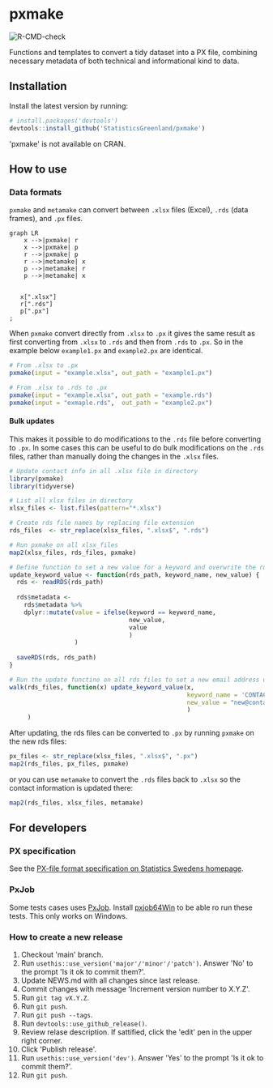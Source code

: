 # pxmake

![R-CMD-check](https://github.com/StatisticsGreenland/pxmake/actions/workflows/R-CMD-check.yml/badge.svg)

Functions and templates to convert a tidy dataset into a PX file, combining necessary metadata of both technical and informational kind to data.

## Installation

Install the latest version by running:

``` r
# install.packages('devtools')
devtools::install_github('StatisticsGreenland/pxmake')
```

'pxmake' is not available on CRAN.

## How to use

### Data formats

`pxmake` and `metamake` can convert between `.xlsx` files (Excel), `.rds` (data frames), and `.px` files.

``` mermaid
graph LR
    x -->|pxmake| r
    x -->|pxmake| p
    r -->|pxmake| p
    r -->|metamake| x
    p -->|metamake| r
    p -->|metamake| x


   x[".xlsx"]
   r[".rds"]
   p[".px"]
;
```

When `pxmake` convert directly from `.xlsx` to `.px` it gives the same result as first converting from `.xlsx` to `.rds` and then from `.rds` to `.px`. So in the example below `example1.px` and `example2.px` are identical.

``` r
# From .xlsx to .px
pxmake(input = "example.xlsx", out_path = "example1.px")
```

``` r
# From .xlsx to .rds to .px
pxmake(input = "example.xlsx", out_path = "example.rds")
pxmake(input = "exmaple.rds",  out_path = "example2.px")
```

#### Bulk updates

This makes it possible to do modifications to the `.rds` file before converting to `.px`. In some cases this can be useful to do bulk modifications on the `.rds` files, rather than manually doing the changes in the `.xlsx` files.

``` r
# Update contact info in all .xlsx file in directory
library(pxmake)
library(tidyverse)

# List all xlsx files in directory
xlsx_files <- list.files(pattern="*.xlsx")

# Create rds file names by replacing file extension
rds_files  <- str_replace(xlsx_files, ".xlsx$", ".rds")

# Run pxmake on all xlsx_files
map2(xlsx_files, rds_files, pxmake)

# Define function to set a new value for a keyword and overwrite the rds file
update_keyword_value <- function(rds_path, keyword_name, new_value) {
  rds <- readRDS(rds_path)
  
  rds$metadata <- 
    rds$metadata %>%  
    dplyr::mutate(value = ifelse(keyword == keyword_name,
                                 new_value,
                                 value
                                 )
                  )
  
  saveRDS(rds, rds_path)
}

# Run the update functino on all rds files to set a new email address under CONTACT
walk(rds_files, function(x) update_keyword_value(x, 
                                                 keyword_name = 'CONTACT', 
                                                 new_value = "new@contact.com"
                                                 )
     )
```

After updating, the rds files can be converted to `.px` by running `pxmake` on the new rds files:

``` r
px_files <- str_replace(xlsx_files, ".xlsx$", ".px")
map2(rds_files, px_files, pxmake)
```

or you can use `metamake` to convert the `.rds` files back to `.xlsx` so the contact information is updated there:

``` r
map2(rds_files, xlsx_files, metamake)
```

## For developers

### PX specification

See the [PX-file format specification on Statistics Swedens homepage](https://www.scb.se/globalassets/vara-tjanster/px-programmen/px-file_format_specification_2013.pdf).

### PxJob

Some tests cases uses [PxJob](https://www.stat.fi/tup/tilastotietokannat/px-tuoteperhe_en.html). Install [pxjob64Win](https://github.com/StatisticsGreenland/pxjob64Win) to be able ro run these tests. This only works on Windows.

### How to create a new release

1.  Checkout 'main' branch.
2.  Run `usethis::use_version('major'/'minor'/'patch')`. Answer 'No' to the prompt 'Is it ok to commit them?'.
3.  Update NEWS.md with all changes since last release.
4.  Commit changes with message 'Increment version number to X.Y.Z'.
5.  Run `git tag vX.Y.Z`.
6.  Run `git push`.
7.  Run `git push --tags`.
8.  Run `devtools::use_github_release()`.
9.  Review relase description. If sattified, click the 'edit' pen in the upper right corner.
10. Click 'Publish release'.
11. Run `usethis::use_version('dev')`. Answer 'Yes' to the prompt 'Is it ok to commit them?'.
12. Run `git push`.
